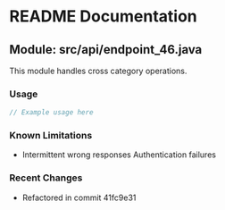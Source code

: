 # README Documentation

## Module: src/api/endpoint_46.java

This module handles cross category operations.

### Usage

```java
// Example usage here
```

### Known Limitations

- Intermittent wrong responses Authentication failures

### Recent Changes

- Refactored in commit 41fc9e31

